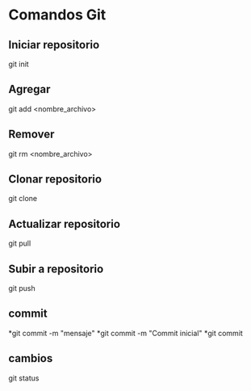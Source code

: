 # Comandos Git

## Iniciar repositorio
git init

## Agregar
git add <nombre_archivo>

## Remover
git rm <nombre_archivo>

## Clonar repositorio
git clone

## Actualizar repositorio
git pull

## Subir a repositorio
git push

## commit
*git commit -m "mensaje"
*git commit -m "Commit inicial"
*git commit

## cambios
git status

